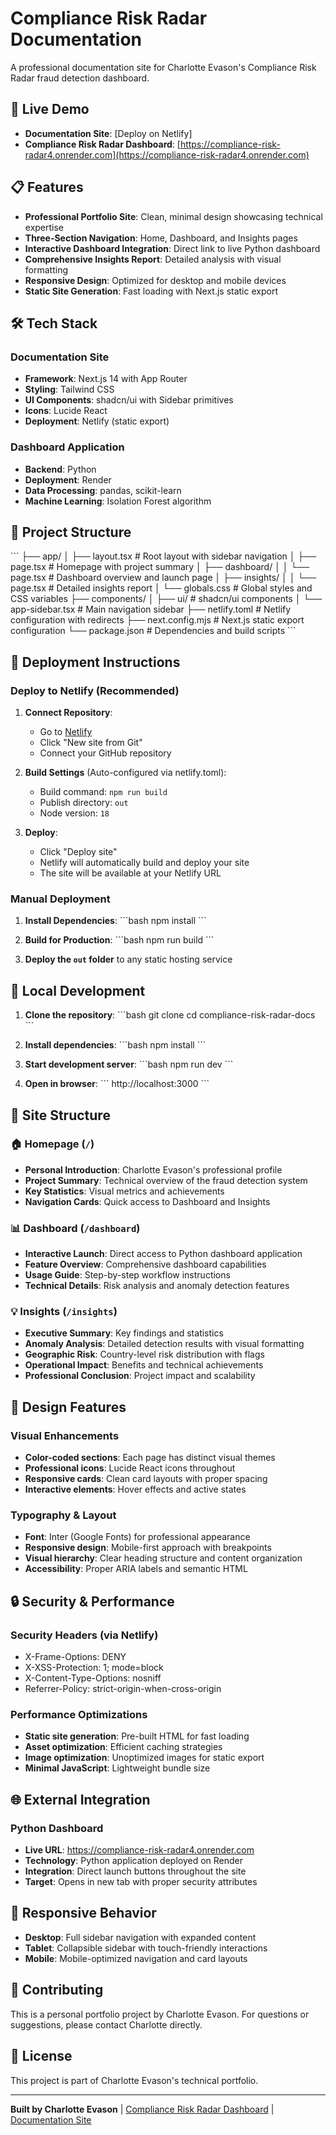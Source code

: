 # Compliance Risk Radar Documentation

A professional documentation site for Charlotte Evason's Compliance Risk Radar fraud detection dashboard.

## 🚀 Live Demo

- **Documentation Site**: [Deploy on Netlify]
- **Compliance Risk Radar Dashboard**: [https://compliance-risk-radar4.onrender.com](https://compliance-risk-radar4.onrender.com)

## 📋 Features

- **Professional Portfolio Site**: Clean, minimal design showcasing technical expertise
- **Three-Section Navigation**: Home, Dashboard, and Insights pages
- **Interactive Dashboard Integration**: Direct link to live Python dashboard
- **Comprehensive Insights Report**: Detailed analysis with visual formatting
- **Responsive Design**: Optimized for desktop and mobile devices
- **Static Site Generation**: Fast loading with Next.js static export

## 🛠️ Tech Stack

### Documentation Site
- **Framework**: Next.js 14 with App Router
- **Styling**: Tailwind CSS
- **UI Components**: shadcn/ui with Sidebar primitives
- **Icons**: Lucide React
- **Deployment**: Netlify (static export)

### Dashboard Application
- **Backend**: Python
- **Deployment**: Render
- **Data Processing**: pandas, scikit-learn
- **Machine Learning**: Isolation Forest algorithm

## 📁 Project Structure

\`\`\`
├── app/
│   ├── layout.tsx          # Root layout with sidebar navigation
│   ├── page.tsx            # Homepage with project summary
│   ├── dashboard/
│   │   └── page.tsx        # Dashboard overview and launch page
│   ├── insights/
│   │   └── page.tsx        # Detailed insights report
│   └── globals.css         # Global styles and CSS variables
├── components/
│   ├── ui/                 # shadcn/ui components
│   └── app-sidebar.tsx     # Main navigation sidebar
├── netlify.toml            # Netlify configuration with redirects
├── next.config.mjs         # Next.js static export configuration
└── package.json            # Dependencies and build scripts
\`\`\`

## 🚀 Deployment Instructions

### Deploy to Netlify (Recommended)

1. **Connect Repository**:
   - Go to [Netlify](https://netlify.com)
   - Click "New site from Git"
   - Connect your GitHub repository

2. **Build Settings** (Auto-configured via netlify.toml):
   - Build command: `npm run build`
   - Publish directory: `out`
   - Node version: `18`

3. **Deploy**:
   - Click "Deploy site"
   - Netlify will automatically build and deploy your site
   - The site will be available at your Netlify URL

### Manual Deployment

1. **Install Dependencies**:
   \`\`\`bash
   npm install
   \`\`\`

2. **Build for Production**:
   \`\`\`bash
   npm run build
   \`\`\`

3. **Deploy the `out` folder** to any static hosting service

## 🔧 Local Development

1. **Clone the repository**:
   \`\`\`bash
   git clone <your-repo-url>
   cd compliance-risk-radar-docs
   \`\`\`

2. **Install dependencies**:
   \`\`\`bash
   npm install
   \`\`\`

3. **Start development server**:
   \`\`\`bash
   npm run dev
   \`\`\`

4. **Open in browser**:
   \`\`\`
   http://localhost:3000
   \`\`\`

## 📝 Site Structure

### 🏠 Homepage (`/`)
- **Personal Introduction**: Charlotte Evason's professional profile
- **Project Summary**: Technical overview of the fraud detection system
- **Key Statistics**: Visual metrics and achievements
- **Navigation Cards**: Quick access to Dashboard and Insights

### 📊 Dashboard (`/dashboard`)
- **Interactive Launch**: Direct access to Python dashboard application
- **Feature Overview**: Comprehensive dashboard capabilities
- **Usage Guide**: Step-by-step workflow instructions
- **Technical Details**: Risk analysis and anomaly detection features

### 💡 Insights (`/insights`)
- **Executive Summary**: Key findings and statistics
- **Anomaly Analysis**: Detailed detection results with visual formatting
- **Geographic Risk**: Country-level risk distribution with flags
- **Operational Impact**: Benefits and technical achievements
- **Professional Conclusion**: Project impact and scalability

## 🎨 Design Features

### Visual Enhancements
- **Color-coded sections**: Each page has distinct visual themes
- **Professional icons**: Lucide React icons throughout
- **Responsive cards**: Clean card layouts with proper spacing
- **Interactive elements**: Hover effects and active states

### Typography & Layout
- **Font**: Inter (Google Fonts) for professional appearance
- **Responsive design**: Mobile-first approach with breakpoints
- **Visual hierarchy**: Clear heading structure and content organization
- **Accessibility**: Proper ARIA labels and semantic HTML

## 🔒 Security & Performance

### Security Headers (via Netlify)
- X-Frame-Options: DENY
- X-XSS-Protection: 1; mode=block
- X-Content-Type-Options: nosniff
- Referrer-Policy: strict-origin-when-cross-origin

### Performance Optimizations
- **Static site generation**: Pre-built HTML for fast loading
- **Asset optimization**: Efficient caching strategies
- **Image optimization**: Unoptimized images for static export
- **Minimal JavaScript**: Lightweight bundle size

## 🌐 External Integration

### Python Dashboard
- **Live URL**: https://compliance-risk-radar4.onrender.com
- **Technology**: Python application deployed on Render
- **Integration**: Direct launch buttons throughout the site
- **Target**: Opens in new tab with proper security attributes

## 📱 Responsive Behavior

- **Desktop**: Full sidebar navigation with expanded content
- **Tablet**: Collapsible sidebar with touch-friendly interactions
- **Mobile**: Mobile-optimized navigation and card layouts

## 🤝 Contributing

This is a personal portfolio project by Charlotte Evason. For questions or suggestions, please contact Charlotte directly.

## 📄 License

This project is part of Charlotte Evason's technical portfolio.

---

**Built by Charlotte Evason** | [Compliance Risk Radar Dashboard](https://compliance-risk-radar4.onrender.com) | [Documentation Site](https://your-netlify-url.netlify.app)
